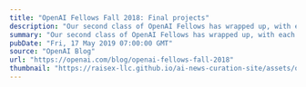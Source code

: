 ```yaml
---
title: "OpenAI Fellows Fall 2018: Final projects"
description: "Our second class of OpenAI Fellows has wrapped up, with each Fellow going from a machine learning beginner to core OpenAI contributor in the course of a 6-month apprenticeship. We are currently reviewing applications on a rolling basis for our next round of OpenAI Fellows Summer 2019."
summary: "Our second class of OpenAI Fellows has wrapped up, with each Fellow going from a machine learning beginner to core OpenAI contributor in the course of a 6-month apprenticeship. We are currently reviewing applications on a rolling basis for our next round of OpenAI Fellows Summer 2019."
pubDate: "Fri, 17 May 2019 07:00:00 GMT"
source: "OpenAI Blog"
url: "https://openai.com/blog/openai-fellows-fall-2018"
thumbnail: "https://raisex-llc.github.io/ai-news-curation-site/assets/openai_logo.png"
---
```


